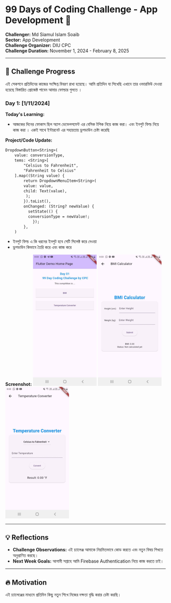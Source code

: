# 99 Days of Coding Challenge - App Development 🚀
**Challenger:** Md Siamul Islam Soaib  
**Sector:** App Development  
**Challenge Organizer:** DIU CPC  
**Challenge Duration:** November 1, 2024 - February 8, 2025  

---

## 📅 Challenge Progress
এই সেকশনে প্রতিদিনের কাজের সংক্ষিপ্ত বিবরণ রাখা হয়েছে। আমি প্রতিদিন যা সিখেছি এখানে তার ওভারভিউ দেওয়া হয়েছে বিস্তারিত প্রোজেক্ট পাবেন আমার ফোল্ডার গুলতে । 

### Day 1: [1/11/2024]
**Today's Learning:**  
- আজকের দিনের ফোকাস ছিল অ্যাপ ডেভেলপমেন্ট এর বেসিক টপিক নিয়ে কাজ করা। এবং ইনপুট ফিল্ড নিয়ে কাজ করা । একই সাথে ইন্টারনেট এর সহায়তায় ড্রপডাউন চেষ্টা করেছি 
  
**Project/Code Update:**  
```
DropdownButton<String>(
    value: conversionType,
    tems: <String>[
        "Celsius to Fahrenheit",
        "Fahrenheit to Celsius"
    ].map((String value) {
        return DropdownMenuItem<String>(
        value: value,
        child: Text(value),
         );
        }).toList(),
        onChanged: (String? newValue) {
          setState(() {
          conversionType = newValue!;
            });
        },
    )

``` 
- ইনপুট ফিল্ড এ কি ধরনের ইনপুট হবে সেটি সিলেক্ট করে দেওয়া
- ড্রপডাউন কিভাবে তৈরি করে এবং কাজ করে 

**Screenshot:** 
<img src="imgDay01/1.jpg" alt="Day 1 Work" width="200px">
<img src="imgDay01/2.jpg" alt="Day 1 Work" width="200px">
<img src="imgDay01/3.jpg" alt="Day 1 Work" width="200px">

---

<!-- ### Day 2: [Date]
**Today's Learning:**  
- আজকের দিনের ফোকাস ছিল UI ডিজাইন এবং Flutter দিয়ে নতুন একটি স্ক্রিন তৈরির উপরে।  

**Project/Code Update:**  
- প্রোজেক্টের জন্য একটি হোম পেজ ডিজাইন করেছি, যেখানে আইকন এবং টেক্সট যুক্ত করেছি।  

**Screenshot:**  
![Day 2 Work](path/to/your/image)  

---

## 🏆 Weekly Summary
এই সেকশনে প্রতি সপ্তাহের শেষে আপনার অর্জন এবং শেখার সংক্ষিপ্ত বিবরণ দিন। 

**Week 1 Summary:**  
- এই সপ্তাহে মূলত Flutter এর বেসিক UI তৈরির কৌশল শিখেছি।  
- নতুন একটি স্ক্রিন ডিজাইন করেছি এবং প্রোজেক্টে যুক্ত করেছি।  
- Repo: [GitHub Link to Repo](https://github.com/mdsiamulislam/YourRepoName-99DaysWithCPC)

---

## 📸 Gallery
প্রতি সপ্তাহের সেরা কাজের কিছু স্ক্রিনশট এখানে আপলোড করুন।

---

## 🔗 Useful Links
- [Flutter Documentation](https://flutter.dev/docs)
- [Dart Language Guide](https://dart.dev/guides)

--- -->

## 💡 Reflections
- **Challenge Observations:** এই চ্যালেঞ্জ আমাকে নিয়মিতভাবে কোড করতে এবং নতুন বিষয় শিখতে অনুপ্রাণিত করছে।
- **Next Week Goals:** আগামী সপ্তাহে আমি Firebase Authentication নিয়ে কাজ করতে চাই।

---

## 🔥 Motivation
এই চ্যালেঞ্জের মাধ্যমে প্রতিদিন কিছু নতুন শিখে নিজের দক্ষতা বৃদ্ধি করার চেষ্টা করছি।

